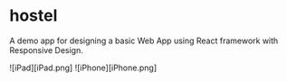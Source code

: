 # hostel
A demo app for designing a basic Web App using React framework with Responsive Design. 

![iPad][iPad.png]
![iPhone][iPhone.png]
